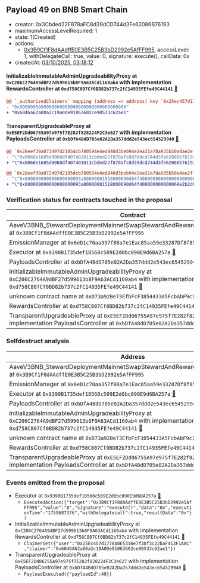 ## Payload 49 on BNB Smart Chain

- creator: 0x3Cbded22F878aFC8d39dCD744d3Fe62086B76193
- maximumAccessLevelRequired: 1
- state: 1(Created)
- actions:
  - [0x3B9Cf1F8dAAdffE0E3B5C25B3bD2992e5AfFF995](https://bscscan.com/address/0x3B9Cf1F8dAAdffE0E3B5C25B3bD2992e5AfFF995), accessLevel: 1, withDelegateCall: true, value: 0, signature: execute(), callData: 0x
- createdAt: [03/10/2025, 03:18:12](https://bscscan.com/tx/0xe61436f391abf74f14adf6c76d59c6f9f1d8cc1535037cf5299cebe9e03743df)

#### InitializableImmutableAdminUpgradeabilityProxy at `0xC206C2764A9dBF27d599613b8F9A63ACd1160ab4` with implementation RewardsController at `0xd758C807Cf0BD82b737c2fC14935FEfe49C44141` [:ghost:](https://github.com/bgd-labs/aave-address-book  "AaveV3BNB.DEFAULT_INCENTIVES_CONTROLLER")

```diff
@@ `_authorizedClaimers` mapping (address => address) key `0x25ec457d1778b0e5316e7f38f3c22baf413f1a8c` @@
- "0x0000000000000000000000000000000000000000"
+ "0x6046a62a80a2c19a0de91063602ce90533c62ae1"

```
#### TransparentUpgradeableProxy at `0xE5EF2Dd06755A97e975f7E282f828224F2C3e627` with implementation PayloadsController at `0xbDfA4BdD705e02A2Da357ddd2e543ec654529940` [:ghost:](https://github.com/bgd-labs/aave-address-book  "GovernanceV3BNB.PAYLOADS_CONTROLLER")

```diff
@@ `0x28eef39a072497d2105dcb780594e4ed840d3beb94e2ea31a78a935b50a4ae2e` raw  @@
- "\"0x0068e1605d0068df407402013cbded22f878afc8d39dcd744d3fe62086b76193\""
+ "\"0x0068e1605d0068df407403013cbded22f878afc8d39dcd744d3fe62086b76193\""

@@ `0x28eef39a072497d2105dcb780594e4ed840d3beb94e2ea31a78a935b50a4ae2f` raw  @@
- "\"0x000000000000000000093a80000001518000690d64f400000000000000000000\""
+ "\"0x000000000000000000093a80000001518000690d64f400000000000068e2b2d0\""

```
### Verification status for contracts touched in the proposal

| Contract | Status |
|---------|------------|
| AaveV3BNB_StewardDeploymentMainnetSwapStewardAndRewardsSteward_20250821 at `0x3B9Cf1F8dAAdffE0E3B5C25B3bD2992e5AfFF995` | Contract |
| EmissionManager at `0x6eD1c70aa357fB8a7e1Eac85aa59e33287Df8f85` [:ghost:](https://github.com/bgd-labs/aave-address-book  "AaveV3BNB.EMISSION_MANAGER") | Contract |
| Executor at `0x9390B1735def18560c509E2d0bc090E9d6BA257a` [:ghost:](https://github.com/bgd-labs/aave-address-book  "AaveV3BNB.ACL_ADMIN") | Contract |
| PayloadsController at `0xbDfA4BdD705e02A2Da357ddd2e543ec654529940` | Contract |
| InitializableImmutableAdminUpgradeabilityProxy at `0xC206C2764A9dBF27d599613b8F9A63ACd1160ab4` with implementation RewardsController at `0xd758C807Cf0BD82b737c2fC14935FEfe49C44141` [:ghost:](https://github.com/bgd-labs/aave-address-book  "AaveV3BNB.DEFAULT_INCENTIVES_CONTROLLER") | Contract |
| unknown contract name at `0xD73a92Be73EfbFcF3854433A5FcbAbF9c1316073` | EOA |
| RewardsController at `0xd758C807Cf0BD82b737c2fC14935FEfe49C44141` | Contract |
| TransparentUpgradeableProxy at `0xE5EF2Dd06755A97e975f7E282f828224F2C3e627` with implementation PayloadsController at `0xbDfA4BdD705e02A2Da357ddd2e543ec654529940` [:ghost:](https://github.com/bgd-labs/aave-address-book  "GovernanceV3BNB.PAYLOADS_CONTROLLER") | Contract |

### Selfdestruct analysis

| Address | Result |
|---------|------------|
| AaveV3BNB_StewardDeploymentMainnetSwapStewardAndRewardsSteward_20250821 at `0x3B9Cf1F8dAAdffE0E3B5C25B3bD2992e5AfFF995` | Safe |
| EmissionManager at `0x6eD1c70aa357fB8a7e1Eac85aa59e33287Df8f85` [:ghost:](https://github.com/bgd-labs/aave-address-book  "AaveV3BNB.EMISSION_MANAGER") | Safe |
| Executor at `0x9390B1735def18560c509E2d0bc090E9d6BA257a` [:ghost:](https://github.com/bgd-labs/aave-address-book  "AaveV3BNB.ACL_ADMIN") | DelegateCall |
| PayloadsController at `0xbDfA4BdD705e02A2Da357ddd2e543ec654529940` | Safe |
| InitializableImmutableAdminUpgradeabilityProxy at `0xC206C2764A9dBF27d599613b8F9A63ACd1160ab4` with implementation RewardsController at `0xd758C807Cf0BD82b737c2fC14935FEfe49C44141` [:ghost:](https://github.com/bgd-labs/aave-address-book  "AaveV3BNB.DEFAULT_INCENTIVES_CONTROLLER") | DelegateCall |
| unknown contract name at `0xD73a92Be73EfbFcF3854433A5FcbAbF9c1316073` | EOA |
| RewardsController at `0xd758C807Cf0BD82b737c2fC14935FEfe49C44141` | Safe |
| TransparentUpgradeableProxy at `0xE5EF2Dd06755A97e975f7E282f828224F2C3e627` with implementation PayloadsController at `0xbDfA4BdD705e02A2Da357ddd2e543ec654529940` [:ghost:](https://github.com/bgd-labs/aave-address-book  "GovernanceV3BNB.PAYLOADS_CONTROLLER") | DelegateCall |

### Events emitted from the proposal

- Executor at `0x9390B1735def18560c509E2d0bc090E9d6BA257a` [:ghost:](https://github.com/bgd-labs/aave-address-book  "AaveV3BNB.ACL_ADMIN")
  - `ExecutedAction({"target":"0x3B9Cf1F8dAAdffE0E3B5C25B3bD2992e5AfFF995","value":"0","signature":"execute()","data":"0x","executionTime":"1759687376","withDelegatecall":true,"resultData":"0x"})`
- InitializableImmutableAdminUpgradeabilityProxy at `0xC206C2764A9dBF27d599613b8F9A63ACd1160ab4` with implementation RewardsController at `0xd758C807Cf0BD82b737c2fC14935FEfe49C44141` [:ghost:](https://github.com/bgd-labs/aave-address-book  "AaveV3BNB.DEFAULT_INCENTIVES_CONTROLLER")
  - `ClaimerSet({"user":"0x25Ec457d1778b0E5316e7f38f3c22baF413F1A8C","claimer":"0x6046A62a80a2c19A0De91063602ce90533c62ae1"})`
- TransparentUpgradeableProxy at `0xE5EF2Dd06755A97e975f7E282f828224F2C3e627` with implementation PayloadsController at `0xbDfA4BdD705e02A2Da357ddd2e543ec654529940` [:ghost:](https://github.com/bgd-labs/aave-address-book  "GovernanceV3BNB.PAYLOADS_CONTROLLER")
  - `PayloadExecuted({"payloadId":49})`
